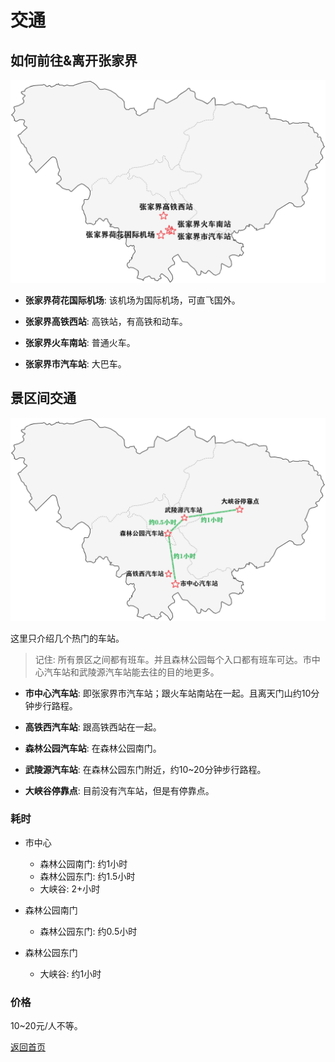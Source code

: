 # 交通

## 如何前往&离开张家界

![交通](../../image/张家界市-交通.png)

- **张家界荷花国际机场**: 该机场为国际机场，可直飞国外。

- **张家界高铁西站**: 高铁站，有高铁和动车。

- **张家界火车南站**: 普通火车。

- **张家界市汽车站**: 大巴车。

## 景区间交通

![市内交通](../../image/张家界市-市内交通.png)

这里只介绍几个热门的车站。

> 记住: 所有景区之间都有班车。并且森林公园每个入口都有班车可达。市中心汽车站和武陵源汽车站能去往的目的地更多。

- **市中心汽车站**: 即张家界市汽车站；跟火车站南站在一起。且离天门山约10分钟步行路程。

- **高铁西汽车站**: 跟高铁西站在一起。

- **森林公园汽车站**: 在森林公园南门。

- **武陵源汽车站**: 在森林公园东门附近，约10~20分钟步行路程。

- **大峡谷停靠点**: 目前没有汽车站，但是有停靠点。

### 耗时

- 市中心
    - 森林公园南门: 约1小时
    - 森林公园东门: 约1.5小时
    - 大峡谷: 2+小时

- 森林公园南门
    - 森林公园东门: 约0.5小时

- 森林公园东门
    - 大峡谷: 约1小时

### 价格
10~20元/人不等。

[返回首页](/README)